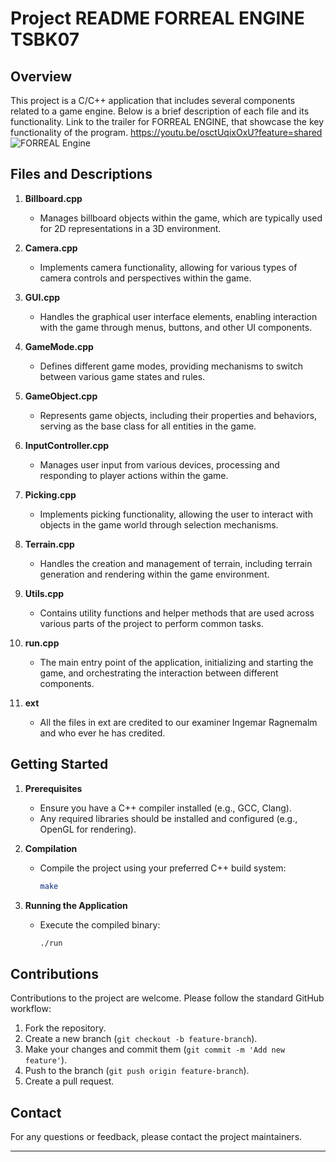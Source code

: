 # Project README FORREAL ENGINE TSBK07

## Overview
This project is a C/C++ application that includes several components related to a game engine. Below is a brief description of each file and its functionality. Link to the trailer for FORREAL ENGINE, that showcase the key functionality of the program. https://youtu.be/osctUqixOxU?feature=shared
![FORREAL Engine](![image](https://github.com/JoakimRasmussen/forreal-engine-tsbk07/forreal-image.png))

## Files and Descriptions

1. **Billboard.cpp**
   - Manages billboard objects within the game, which are typically used for 2D representations in a 3D environment.

2. **Camera.cpp**
   - Implements camera functionality, allowing for various types of camera controls and perspectives within the game.

3. **GUI.cpp**
   - Handles the graphical user interface elements, enabling interaction with the game through menus, buttons, and other UI components.

4. **GameMode.cpp**
   - Defines different game modes, providing mechanisms to switch between various game states and rules.

5. **GameObject.cpp**
   - Represents game objects, including their properties and behaviors, serving as the base class for all entities in the game.

6. **InputController.cpp**
   - Manages user input from various devices, processing and responding to player actions within the game.

7. **Picking.cpp**
   - Implements picking functionality, allowing the user to interact with objects in the game world through selection mechanisms.

8. **Terrain.cpp**
   - Handles the creation and management of terrain, including terrain generation and rendering within the game environment.

9. **Utils.cpp**
   - Contains utility functions and helper methods that are used across various parts of the project to perform common tasks.

10. **run.cpp**
    - The main entry point of the application, initializing and starting the game, and orchestrating the interaction between different components.

11. **ext**
    - All the files in ext are credited to our examiner Ingemar Ragnemalm and who ever he has credited.

## Getting Started

1. **Prerequisites**
   - Ensure you have a C++ compiler installed (e.g., GCC, Clang).
   - Any required libraries should be installed and configured (e.g., OpenGL for rendering).

2. **Compilation**
   - Compile the project using your preferred C++ build system:
     ```sh
     make
     ```

3. **Running the Application**
   - Execute the compiled binary:
     ```sh
     ./run
     ```

## Contributions

Contributions to the project are welcome. Please follow the standard GitHub workflow:
1. Fork the repository.
2. Create a new branch (`git checkout -b feature-branch`).
3. Make your changes and commit them (`git commit -m 'Add new feature'`).
4. Push to the branch (`git push origin feature-branch`).
5. Create a pull request.

## Contact

For any questions or feedback, please contact the project maintainers.

---
